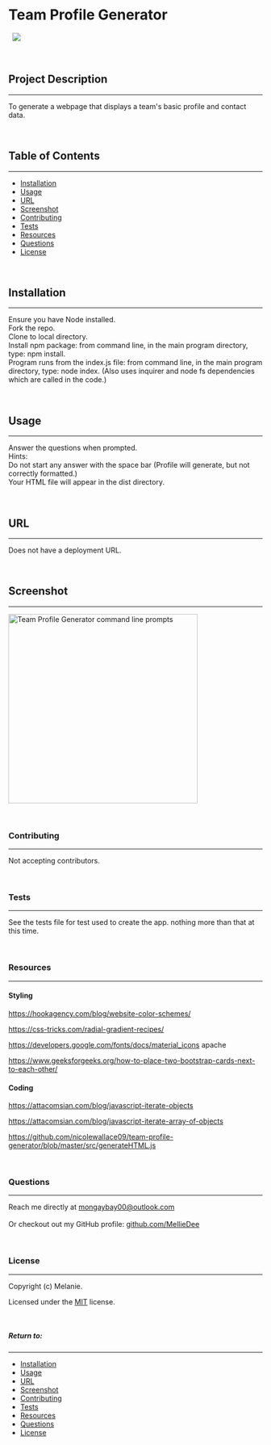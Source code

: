 
# **Team Profile Generator**
&nbsp;
<img src="https://img.shields.io/badge/license-MIT-blue.svg">

&nbsp;

## **Project Description**
***
To generate a webpage that displays a team's basic profile and contact data.

&nbsp;


## Table of Contents
***
* [Installation](#installation)
* [Usage](#usage)
* [URL](#url)
* [Screenshot](#screenshot)
* [Contributing](#contributing)
* [Tests](#tests)
* [Resources](#resources)
* [Questions](#questions)
* [License](#license)

&nbsp;


## **Installation**
***
Ensure you have Node installed.</br>Fork the repo.</br>Clone to local directory.</br>Install npm package: from command line, in the main program directory, type: npm install.</br>Program runs from the index.js file: from command line, in the main program directory, type: node index. (Also uses inquirer and node fs dependencies which are called in the code.)

&nbsp;


## **Usage**
***
Answer the questions when prompted.</br>Hints:</br>Do not start any answer with the space bar (Profile will generate, but not correctly formatted.)</br>Your HTML file will appear in the dist directory.

&nbsp;


## **URL**
***
Does not have a deployment URL.

&nbsp;


## **Screenshot**
***

<img src="../assets/images/screenShot.png" width="375" height="375" alt="Team Profile Generator command line prompts">

&nbsp;




### **Contributing**
***
Not accepting contributors.

&nbsp;


### **Tests**
***
See the tests file for test used to create the app. nothing more than that at this time.

&nbsp;

### **Resources**
***


#### Styling
https://hookagency.com/blog/website-color-schemes/

https://css-tricks.com/radial-gradient-recipes/

https://developers.google.com/fonts/docs/material_icons apache

https://www.geeksforgeeks.org/how-to-place-two-bootstrap-cards-next-to-each-other/


#### Coding
https://attacomsian.com/blog/javascript-iterate-objects

https://attacomsian.com/blog/javascript-iterate-array-of-objects

https://github.com/nicolewallace09/team-profile-generator/blob/master/src/generateHTML.js

&nbsp;


### **Questions**
***
Reach me directly at  mongaybay00@outlook.com </br>  
Or checkout out my GitHub profile:  [github.com/MellieDee](https://github.com/MellieDee)

&nbsp;


### **License**
***
Copyright (c) Melanie. 

Licensed under the [MIT](https://choosealicense.com/licenses) license.
    
&nbsp;
      
 



##### Return to:
***
* [Installation](#installation)
* [Usage](#usage)
* [URL](#url)
* [Screenshot](#screenshot)
* [Contributing](#contributing)
* [Tests](#tests)
* [Resources](#resources)
* [Questions](#questions)
* [License](#license)

&nbsp;



